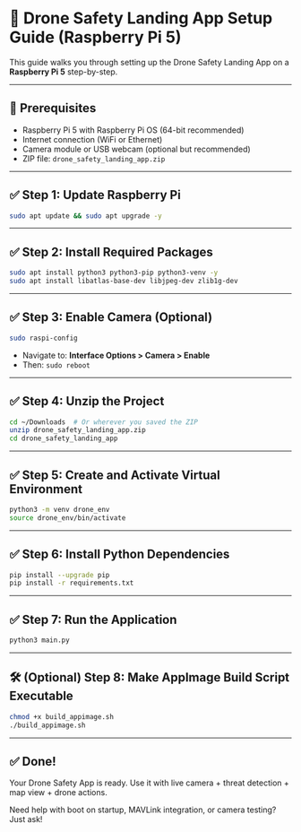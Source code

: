 
# 🚀 Drone Safety Landing App Setup Guide (Raspberry Pi 5)

This guide walks you through setting up the Drone Safety Landing App on a **Raspberry Pi 5** step-by-step.

---

## 🧰 Prerequisites
- Raspberry Pi 5 with Raspberry Pi OS (64-bit recommended)
- Internet connection (WiFi or Ethernet)
- Camera module or USB webcam (optional but recommended)
- ZIP file: `drone_safety_landing_app.zip`

---

## ✅ Step 1: Update Raspberry Pi

```bash
sudo apt update && sudo apt upgrade -y
```

---

## ✅ Step 2: Install Required Packages

```bash
sudo apt install python3 python3-pip python3-venv -y
sudo apt install libatlas-base-dev libjpeg-dev zlib1g-dev                  libqtgui4 libqt4-test python3-tk ffmpeg unzip -y
```

---

## ✅ Step 3: Enable Camera (Optional)

```bash
sudo raspi-config
```

- Navigate to: **Interface Options > Camera > Enable**
- Then: `sudo reboot`

---

## ✅ Step 4: Unzip the Project

```bash
cd ~/Downloads  # Or wherever you saved the ZIP
unzip drone_safety_landing_app.zip
cd drone_safety_landing_app
```

---

## ✅ Step 5: Create and Activate Virtual Environment

```bash
python3 -m venv drone_env
source drone_env/bin/activate
```

---

## ✅ Step 6: Install Python Dependencies

```bash
pip install --upgrade pip
pip install -r requirements.txt
```

---

## ✅ Step 7: Run the Application

```bash
python3 main.py
```

---

## 🛠️ (Optional) Step 8: Make AppImage Build Script Executable

```bash
chmod +x build_appimage.sh
./build_appimage.sh
```

---

## ✅ Done!
Your Drone Safety App is ready. Use it with live camera + threat detection + map view + drone actions.

Need help with boot on startup, MAVLink integration, or camera testing? Just ask!
